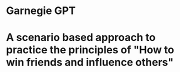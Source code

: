 # Garnegie GPT

# A scenario based approach to practice the principles of "How to win friends and influence others"